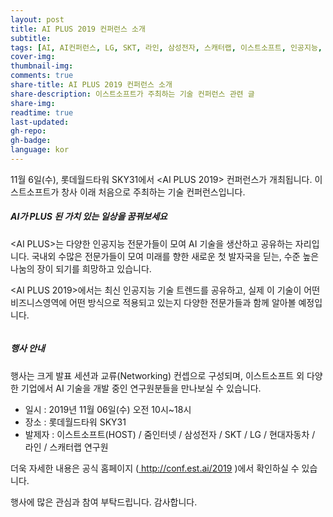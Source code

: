 ```yaml
---
layout: post
title: AI PLUS 2019 컨퍼런스 소개
subtitle:
tags: [AI, AI컨퍼런스, LG, SKT, 라인, 삼성전자, 스캐터랩, 이스트소프트, 인공지능, 인공지능컨퍼런스, 줌인터넷, 현대자동차]
cover-img:
thumbnail-img:
comments: true
share-title: AI PLUS 2019 컨퍼런스 소개
share-description: 이스트소프트가 주최하는 기술 컨퍼런스 관련 글
share-img: 
readtime: true
last-updated:
gh-repo:
gh-badge:
language: kor
---
```


<!-- wp:paragraph -->
<p>11월 6일(수), 롯데월드타워 SKY31에서 &lt;AI PLUS 2019&gt; 컨퍼런스가 개최됩니다. 이스트소프트가 창사 이래 처음으로 주최하는 기술 컨퍼런스입니다.</p>
<!-- /wp:paragraph -->

<!-- wp:heading {"level":5} -->
<h5><strong><em>AI가 PLUS 된 가치 있는 일상을 꿈꿔보세요</em></strong></h5>
<!-- /wp:heading -->

<!-- wp:paragraph -->
<p>&lt;AI PLUS&gt;는 다양한 인공지능 전문가들이 모여 AI 기술을 생산하고 공유하는 자리입니다. 국내외 수많은 전문가들이 모여 미래를 향한 새로운 첫 발자국을 딛는, 수준 높은 나눔의 장이 되기를 희망하고 있습니다.</p>
<!-- /wp:paragraph -->

<!-- wp:paragraph -->
<p>&lt;AI PLUS 2019&gt;에서는 최신 인공지능 기술 트렌드를 공유하고, 실제 이 기술이 어떤 비즈니스영역에 어떤 방식으로 적용되고 있는지 다양한 전문가들과 함께 알아볼 예정입니다.&nbsp;</p>
<!-- /wp:paragraph -->

<!-- wp:image {"id":277} -->
<center>
<figure class="wp-block-image"><img src="https://blog.est.ai/wp-content/uploads/2019/11/컨퍼런스-1024x484.jpg" alt="" class="wp-image-277"/></figure>
</center>
<!-- /wp:image -->

<!-- wp:heading {"level":5} -->
<h5><strong><em>행사 안내</em></strong></h5>
<!-- /wp:heading -->

<!-- wp:paragraph -->
<p>행사는 크게 발표 세션과 교류(Networking) 컨셉으로 구성되며, 이스트소프트 외 다양한 기업에서 AI 기술을 개발 중인 연구원분들을 만나보실 수 있습니다.</p>
<!-- /wp:paragraph -->

<!-- wp:list -->
<ul><li>일시 : 2019년 11월 06일(수) 오전 10시~18시</li><li>장소 : 롯데월드타워 SKY31</li><li>발제자 : 이스트소프트(HOST) / 줌인터넷 / 삼성전자 / SKT / LG / 현대자동차 / 라인 / 스캐터랩 연구원</li></ul>
<!-- /wp:list -->

<!-- wp:paragraph -->
<p>더욱 자세한 내용은 공식 홈페이지 (<a href="http://conf.est.ai/2019/?utm_source=festa&amp;utm_medium=text&amp;utm_campaign=test"> http://conf.est.ai/2019</a> )에서 확인하실 수 있습니다.</p>
<!-- /wp:paragraph -->

<!-- wp:paragraph -->
<p>행사에  많은 관심과 참여 부탁드립니다. 감사합니다.</p>
<!-- /wp:paragraph -->